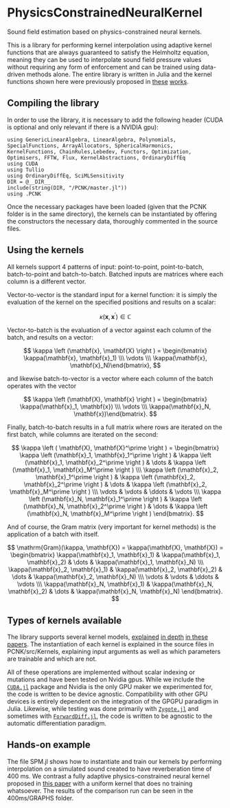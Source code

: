 # PhysicsConstrainedNeuralKernel
Sound field estimation based on physics-constrained neural kernels.

This is a library for performing kernel interpolation using adaptive kernel functions that are always guaranteed to satisfy the Helmholtz equation, meaning they can be used to interpolate sound field pressure values without requiring any form of enforcement and can be trained using data-driven methods alone. The entire library is written in Julia and the kernel functions shown here were previously proposed in [these](https://doi.org/10.48550/arXiv.2408.14731) [works](https://doi.org/10.36227/techrxiv.24455380.v2).

## Compiling the library

In order to use the library, it is necessary to add the following header (CUDA is optional and only relevant if there is a NVIDIA gpu):
```
using GenericLinearAlgebra, LinearAlgebra, Polynomials, SpecialFunctions, ArrayAllocators, SphericalHarmonics, KernelFunctions, ChainRules,Lebedev, Functors, Optimization, Optimisers, FFTW, Flux, KernelAbstractions, OrdinaryDiffEq
using CUDA
using Tullio
using OrdinaryDiffEq, SciMLSensitivity
DIR = @__DIR__
include(string(DIR, "/PCNK/master.jl"))
using .PCNK
```
Once the necessary packages have been loaded (given that the PCNK folder is in the same directory), the kernels can be instantiated by offering the constructors the necessary data, thoroughly commented in the source files.

## Using the kernels

All kernels support 4 patterns of input: point-to-point, point-to-batch, batch-to-point and batch-to-batch. Batched inputs are matrices where each column is a different vector.

Vector-to-vector is the standard input for a kernel function: it is simply the evaluation of the kernel on the specified positions and results on a scalar:

$$
\kappa (\mathbf{x}, \mathbf{x}^\prime) \in \mathbb{C}
$$

Vector-to-batch is the evaluation of a vector against each column of the batch, and results on a vector:


$$
\kappa \left (\mathbf{x}, \mathbf{X} \right ) = \begin{bmatrix} \kappa(\mathbf{x}, \mathbf{x}_1) \\\ \vdots \\\ \kappa(\mathbf{x}, \mathbf{x}_N)\end{bmatrix},
$$

and likewise batch-to-vector is a vector where each column of the batch operates with the vector

$$
\kappa \left (\mathbf{X}, \mathbf{x} \right ) = \begin{bmatrix} \kappa(\mathbf{x}_1, \mathbf{x}) \\\ \vdots \\\ \kappa(\mathbf{x}_N, \mathbf{x})\end{bmatrix}.
$$

Finally, batch-to-batch results in a full matrix where rows are iterated on the first batch, while columns are iterated on the second:

$$
\kappa \left ( \mathbf{X}, \mathbf{X}^\prime \right ) = \begin{bmatrix} \kappa \left (\mathbf{x}_1, \mathbf{x}_1^\prime \right ) & \kappa \left (\mathbf{x}_1, \mathbf{x}_2^\prime \right ) & \dots & \kappa \left (\mathbf{x}_1, \mathbf{x}_M^\prime \right ) \\\ \kappa \left (\mathbf{x}_2, \mathbf{x}_1^\prime \right ) & \kappa \left (\mathbf{x}_2, \mathbf{x}_2^\prime \right ) & \dots & \kappa \left (\mathbf{x}_2, \mathbf{x}_M^\prime \right ) \\\ \vdots & \vdots & \ddots & \vdots \\\ \kappa \left (\mathbf{x}_N, \mathbf{x}_1^\prime \right ) & \kappa \left (\mathbf{x}_N, \mathbf{x}_2^\prime \right ) & \dots & \kappa \left (\mathbf{x}_N, \mathbf{x}_M^\prime \right ) \end{bmatrix}.
$$

And of course, the Gram matrix (very important for kernel methods) is the application of a batch with itself.

$$
\mathrm{Gram}(\kappa, \mathbf{X}) = \kappa(\mathbf{X}, \mathbf{X}) = \begin{bmatrix} \kappa(\mathbf{x}_1, \mathbf{x}_1) & \kappa(\mathbf{x}_1, \mathbf{x}_2) & \dots & \kappa(\mathbf{x}_1, \mathbf{x}_N) \\\ \kappa(\mathbf{x}_2, \mathbf{x}_1) & \kappa(\mathbf{x}_2, \mathbf{x}_2) & \dots & \kappa(\mathbf{x}_2, \mathbf{x}_N) \\\ \vdots & \vdots & \ddots & \vdots \\\ \kappa(\mathbf{x}_N, \mathbf{x}_1) & \kappa(\mathbf{x}_N, \mathbf{x}_2) & \dots & \kappa(\mathbf{x}_N, \mathbf{x}_N) \end{bmatrix}.
$$

## Types of kernels available

The library supports several kernel models, [explained](https://doi.org/10.1109/LSP.2017.2775242) [in depth](https://doi.org/10.1109/ICASSP40776.2020.9053416) [in these](https://doi.org/10.1109/WASPAA52581.2021.9632731) [papers](https://doi.org/10.36227/techrxiv.24455380.v2). The instantiation of each kernel is explained in the source files in PCNK/src/Kernels, explaining input arguments as well as which parameters are trainable and which are not.

All of these operations are implemented without scalar indexing or mutations and have been tested on Nvidia gpus. While we include the [```CUDA.jl```](https://github.com/JuliaGPU/CUDA.jl) package and Nvidia is the only GPU maker we experimented for, the code is written to be device agnostic. Compatibility with other GPU devices is entirely dependent on the integration of the GPGPU paradigm in Julia. Likewise, while testing was done primarily with [```Zygote.jl```](https://github.com/FluxML/Zygote.jl) and sometimes with [```ForwardDiff.jl```](https://github.com/JuliaDiff/ForwardDiff.jl), the code is written to be agnostic to the automatic differentiation paradigm.



## Hands-on example

The file SPM.jl shows how to instantiate and train our kernels by performing interpolation on a simulated sound created to have reverberation time of $400~\mathrm{ms}$. We contrast a fully adaptive physics-constrained neural kernel proposed in [this paper](https://doi.org/10.48550/arXiv.2408.14731) with a uniform kernel that does no training whatsoever. The results of the comparison run can be seen in the 400ms/GRAPHS folder.
